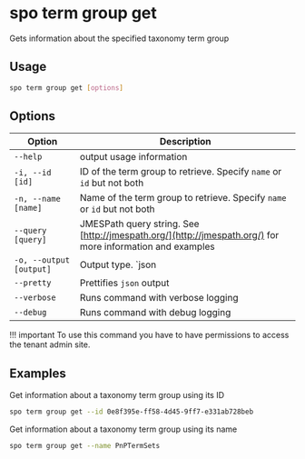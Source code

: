 # spo term group get

Gets information about the specified taxonomy term group

## Usage

```sh
spo term group get [options]
```

## Options

Option|Description
------|-----------
`--help`|output usage information
`-i, --id [id]`|ID of the term group to retrieve. Specify `name` or `id` but not both
`-n, --name [name]`|Name of the term group to retrieve. Specify `name` or `id` but not both
`--query [query]`|JMESPath query string. See [http://jmespath.org/](http://jmespath.org/) for more information and examples
`-o, --output [output]`|Output type. `json|text`. Default `text`
`--pretty`|Prettifies `json` output
`--verbose`|Runs command with verbose logging
`--debug`|Runs command with debug logging

!!! important
    To use this command you have to have permissions to access the tenant admin site.

## Examples

Get information about a taxonomy term group using its ID

```sh
spo term group get --id 0e8f395e-ff58-4d45-9ff7-e331ab728beb
```

Get information about a taxonomy term group using its name

```sh
spo term group get --name PnPTermSets
```